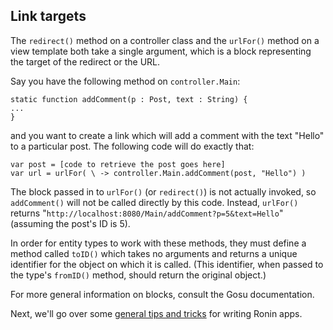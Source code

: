 ## Link targets ##

The `redirect()` method on a controller class and the `urlFor()` method on a view template both take a single argument, which is a block representing the target of the redirect or the URL.

Say you have the following method on `controller.Main`:

```
static function addComment(p : Post, text : String) {
...
}
```

and you want to create a link which will add a comment with the text "Hello" to a particular post. The following code will do exactly that:

```
var post = [code to retrieve the post goes here]
var url = urlFor( \ -> controller.Main.addComment(post, "Hello") )
```

The block passed in to `urlFor()` (or `redirect()`) is not actually invoked, so `addComment()` will not be called directly by this code. Instead, `urlFor()` returns "`http://localhost:8080/Main/addComment?p=5&text=Hello`" (assuming the post's ID is 5).

In order for entity types to work with these methods, they must define a method called `toID()` which takes no arguments and returns a unique identifier for the object on which it is called.  (This identifier, when passed to the type's `fromID()` method, should return the original object.)

For more general information on blocks, consult the Gosu documentation.

Next, we'll go over some [general tips and tricks](TipsAndTricks.md) for writing Ronin apps.